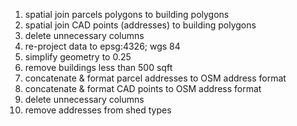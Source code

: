 1. spatial join parcels polygons to building polygons
2. spatial join CAD points (addresses) to building polygons
3. delete unnecessary columns  
4. re-project data to epsg:4326; wgs 84 
5. simplify geometry to 0.25
6. remove buildings less than 500 sqft
7. concatenate & format parcel addresses to OSM address format
8. concatenate & format CAD points to OSM address format
9. delete unnecessary columns
10. remove addresses from shed types
